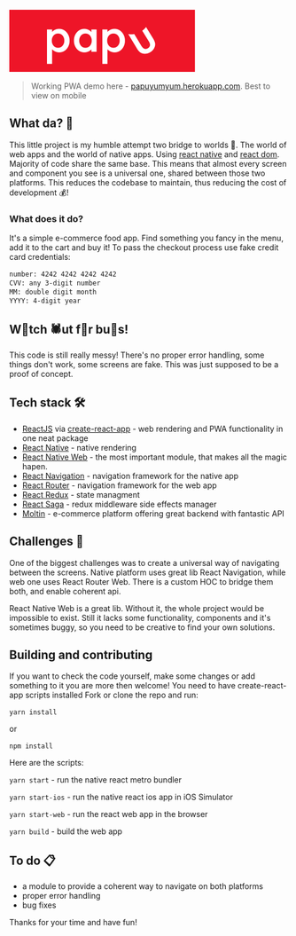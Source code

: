![papu - food is good](./src/assets/top_logo.svg)

> Working PWA demo here - [papuyumyum.herokuapp.com](https://papuyumyum.herokuapp.com). Best to view on mobile

## What da? 🧐

This little project is my humble attempt two bridge to worlds 🚠. The world of web apps and the world of native apps. Using [react native](https://facebook.github.io/react-native/) and [react dom](https://reactjs.org/). Majority of code share the same base. This means that almost every screen and component you see is a universal one, shared between those two platforms. This reduces the codebase to maintain, thus reducing the cost of development 💰!

### What does it do?

It's a simple e-commerce food app. Find something you fancy in the menu, add it to the cart and buy it! To pass the checkout process use fake credit card credentials:

```
number: 4242 4242 4242 4242
CVV: any 3-digit number
MM: double digit month
YYYY: 4-digit year
```

## W🐞tch 🕷ut f🐜r bu🐛s!

This code is still really messy! There's no proper error handling, some things don't work, some screens are fake. This was just supposed to be a proof of concept.

## Tech stack 🛠

- [ReactJS](https://reactjs.org) via [create-react-app](https://github.com/facebook/create-react-app) - web rendering and PWA functionality in one neat package
- [React Native](https://facebook.github.io/react-native/) - native rendering
- [React Native Web](https://github.com/necolas/react-native-web) - the most important module, that makes all the magic hapen.
- [React Navigation](https://reactnavigation.org/) - navigation framework for the native app
- [React Router](https://reacttraining.com/react-router/web) - navigation framework for the web app
- [React Redux](https://redux.js.org/) - state managment
- [React Saga](https://redux-saga.js.org/) - redux middleware side effects manager
- [Moltin](https://moltin.com) - e-commerce platform offering great backend with fantastic API

## Challenges 💪

One of the biggest challenges was to create a universal way of navigating between the screens. Native platform uses great lib React Navigation, while web one uses React Router Web. There is a custom HOC to bridge them both, and enable coherent api.

React Native Web is a great lib. Without it, the whole project would be impossible to exist. Still it lacks some functionality, components and it's sometimes buggy, so you need to be creative to find your own solutions.

## Building and contributing

If you want to check the code yourself, make some changes or add something to it you are more then welcome!
You need to have create-react-app scripts installed
Fork or clone the repo and run:

```
yarn install
```

or

```
npm install
```

Here are the scripts:

`yarn start` - run the native react metro bundler

`yarn start-ios` - run the native react ios app in iOS Simulator

`yarn start-web` - run the react web app in the browser

`yarn build` - build the web app

## To do 📋

- a module to provide a coherent way to navigate on both platforms
- proper error handling
- bug fixes

Thanks for your time and have fun!
